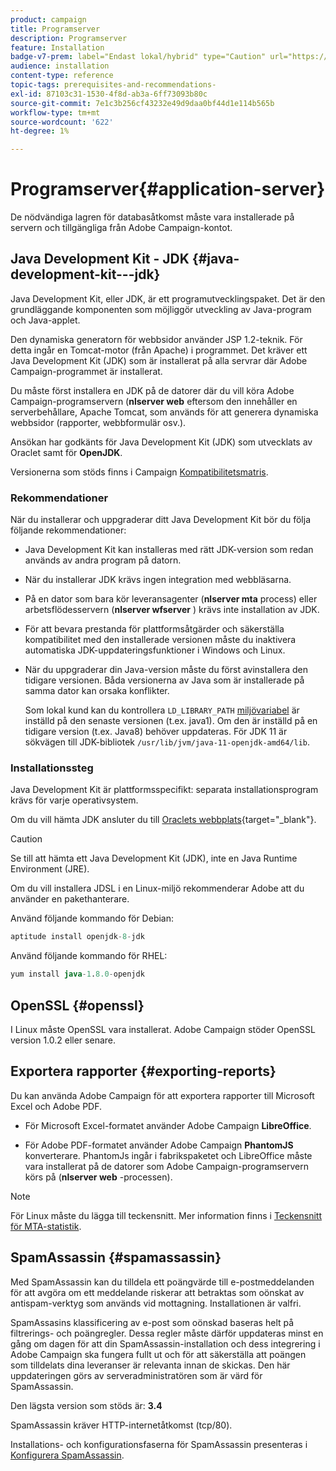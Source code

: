 ```yaml
---
product: campaign
title: Programserver
description: Programserver
feature: Installation
badge-v7-prem: label="Endast lokal/hybrid" type="Caution" url="https://experienceleague.adobe.com/docs/campaign-classic/using/installing-campaign-classic/architecture-and-hosting-models/hosting-models-lp/hosting-models.html?lang=sv" tooltip="Gäller endast lokala och hybrida driftsättningar"
audience: installation
content-type: reference
topic-tags: prerequisites-and-recommendations-
exl-id: 87103c31-1530-4f8d-ab3a-6ff73093b80c
source-git-commit: 7e1c3b256cf43232e49d9daa0bf44d1e114b565b
workflow-type: tm+mt
source-wordcount: '622'
ht-degree: 1%

---
```


# Programserver{#application-server}

De nödvändiga lagren för databasåtkomst måste vara installerade på servern och tillgängliga från Adobe Campaign-kontot.

## Java Development Kit - JDK {#java-development-kit---jdk}

Java Development Kit, eller JDK, är ett programutvecklingspaket. Det är den grundläggande komponenten som möjliggör utveckling av Java-program och Java-applet.

Den dynamiska generatorn för webbsidor använder JSP 1.2-teknik. För detta ingår en Tomcat-motor (från Apache) i programmet. Det kräver ett Java Development Kit (JDK) som är installerat på alla servrar där Adobe Campaign-programmet är installerat.

Du måste först installera en JDK på de datorer där du vill köra Adobe Campaign-programservern (**nlserver web** eftersom den innehåller en serverbehållare, Apache Tomcat, som används för att generera dynamiska webbsidor (rapporter, webbformulär osv.).

Ansökan har godkänts för Java Development Kit (JDK) som utvecklats av Oraclet samt för **OpenJDK**.

Versionerna som stöds finns i Campaign [Kompatibilitetsmatris](../../rn/using/compatibility-matrix.md).


### Rekommendationer

När du installerar och uppgraderar ditt Java Development Kit bör du följa följande rekommendationer:

* Java Development Kit kan installeras med rätt JDK-version som redan används av andra program på datorn.

* När du installerar JDK krävs ingen integration med webbläsarna.

* På en dator som bara kör leveransagenter (**nlserver mta** process) eller arbetsflödesservern (**nlserver wfserver** ) krävs inte installation av JDK.

* För att bevara prestanda för plattformsåtgärder och säkerställa kompatibilitet med den installerade versionen måste du inaktivera automatiska JDK-uppdateringsfunktioner i Windows och Linux.

* När du uppgraderar din Java-version måste du först avinstallera den tidigare versionen. Båda versionerna av Java som är installerade på samma dator kan orsaka konflikter.

  Som lokal kund kan du kontrollera `LD_LIBRARY_PATH` [miljövariabel](installing-packages-with-linux.md#environment-variables) är inställd på den senaste versionen (t.ex. java1). Om den är inställd på en tidigare version (t.ex. Java8) behöver uppdateras. För JDK 11 är sökvägen till JDK-bibliotek `/usr/lib/jvm/java-11-openjdk-amd64/lib`.


### Installationssteg

Java Development Kit är plattformsspecifikt: separata installationsprogram krävs för varje operativsystem.

Om du vill hämta JDK ansluter du till [Oraclets webbplats](https://www.oracle.com/technetwork/java/javase/downloads/index.html){target="_blank"}.

>[!CAUTION]
>
> Se till att hämta ett Java Development Kit (JDK), inte en Java Runtime Environment (JRE).


Om du vill installera JDSL i en Linux-miljö rekommenderar Adobe att du använder en pakethanterare.

Använd följande kommando för Debian:

```sql
aptitude install openjdk-8-jdk
```

Använd följande kommando för RHEL:

```sql
yum install java-1.8.0-openjdk
```


## OpenSSL {#openssl}

I Linux måste OpenSSL vara installerat. Adobe Campaign stöder OpenSSL version 1.0.2 eller senare.

## Exportera rapporter {#exporting-reports}

Du kan använda Adobe Campaign för att exportera rapporter till Microsoft Excel och Adobe PDF.

* För Microsoft Excel-formatet använder Adobe Campaign **LibreOffice**.

* För Adobe PDF-formatet använder Adobe Campaign **PhantomJS** konverterare. PhantomJs ingår i fabrikspaketet och LibreOffice måste vara installerat på de datorer som Adobe Campaign-programservern körs på (**nlserver web** -processen).

>[!NOTE]
>
>För Linux måste du lägga till teckensnitt. Mer information finns i [Teckensnitt för MTA-statistik](../../installation/using/prerequisites-of-campaign-installation-in-linux.md#fonts-for-mta-statistics).

## SpamAssassin {#spamassassin}

Med SpamAssassin kan du tilldela ett poängvärde till e-postmeddelanden för att avgöra om ett meddelande riskerar att betraktas som oönskat av antispam-verktyg som används vid mottagning. Installationen är valfri.

SpamAssasins klassificering av e-post som oönskad baseras helt på filtrerings- och poängregler. Dessa regler måste därför uppdateras minst en gång om dagen för att din SpamAssassin-installation och dess integrering i Adobe Campaign ska fungera fullt ut och för att säkerställa att poängen som tilldelats dina leveranser är relevanta innan de skickas. Den här uppdateringen görs av serveradministratören som är värd för SpamAssassin.

Den lägsta version som stöds är: **3.4**

SpamAssassin kräver HTTP-internetåtkomst (tcp/80).

Installations- och konfigurationsfaserna för SpamAssassin presenteras i [Konfigurera SpamAssassin](../../installation/using/configuring-spamassassin.md).
